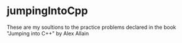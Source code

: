 # jumpingIntoCpp
These are my soultions to the practice problems declared in the book "Jumping into C++" by Alex Allain

